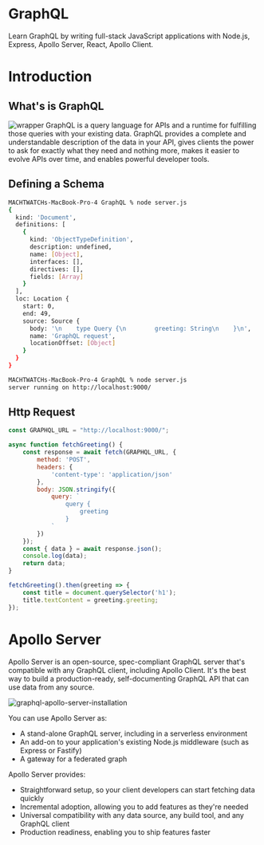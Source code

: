 # GraphQL
Learn GraphQL by writing full-stack JavaScript applications with Node.js, Express, Apollo Server, React, Apollo Client.

# Introduction
## What's is GraphQL
![wrapper](https://user-images.githubusercontent.com/85268028/155086758-dd7c6f28-cbe4-44bd-bc23-d67300785d11.png)
GraphQL is a query language for APIs and a runtime for fulfilling those queries with your existing data. GraphQL provides a complete and understandable description of the data in your API, gives clients the power to ask for exactly what they need and nothing more, makes it easier to evolve APIs over time, and enables powerful developer tools.

## Defining a Schema

```sh
MACHTWATCHs-MacBook-Pro-4 GraphQL % node server.js
{
  kind: 'Document',
  definitions: [
    {
      kind: 'ObjectTypeDefinition',
      description: undefined,
      name: [Object],
      interfaces: [],
      directives: [],
      fields: [Array]
    }
  ],
  loc: Location {
    start: 0,
    end: 49,
    source: Source {
      body: '\n    type Query {\n        greeting: String\n    }\n',
      name: 'GraphQL request',
      locationOffset: [Object]
    }
  }
}
```

```sh
MACHTWATCHs-MacBook-Pro-4 GraphQL % node server.js
server running on http://localhost:9000/
```

## Http Request

```js
const GRAPHQL_URL = "http://localhost:9000/";

async function fetchGreeting() {
    const response = await fetch(GRAPHQL_URL, {
        method: 'POST',
        headers: {
            'content-type': 'application/json'
        },
        body: JSON.stringify({
            query: `
                query {
                    greeting
                }
            `
        })
    });
    const { data } = await response.json();
    console.log(data);
    return data;
}

fetchGreeting().then(greeting => {
    const title = document.querySelector('h1');
    title.textContent = greeting.greeting;
});
```
# Apollo Server
Apollo Server is an open-source, spec-compliant GraphQL server that's compatible with any GraphQL client, including Apollo Client. It's the best way to build a production-ready, self-documenting GraphQL API that can use data from any source.

![graphql-apollo-server-installation](https://user-images.githubusercontent.com/85268028/155087325-ac856ca2-c6ae-40f3-bc6c-55eca9c04e28.png)

You can use Apollo Server as:
* A stand-alone GraphQL server, including in a serverless environment
* An add-on to your application's existing Node.js middleware (such as Express or Fastify)
* A gateway for a federated graph

Apollo Server provides:
* Straightforward setup, so your client developers can start fetching data quickly
* Incremental adoption, allowing you to add features as they're needed
* Universal compatibility with any data source, any build tool, and any GraphQL client
* Production readiness, enabling you to ship features faster
